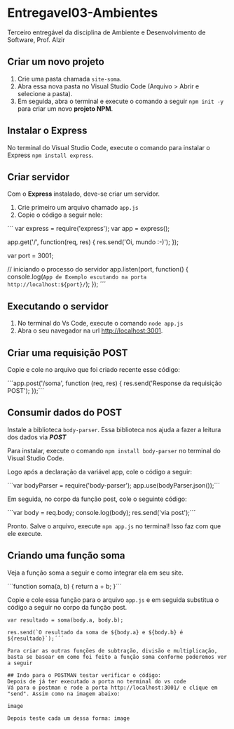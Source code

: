# Entregavel03-Ambientes
Terceiro entregável da disciplina de Ambiente e Desenvolvimento de Software, Prof. Alzir

## Criar um novo projeto
1. Crie uma pasta chamada `site-soma`.
2. Abra essa nova pasta no Visual Studio Code (Arquivo > Abrir e selecione a pasta).
3. Em seguida, abra o terminal e execute o comando a seguir `npm init -y` para criar um novo **projeto NPM**.

## Instalar o Express
No terminal do Visual Studio Code, execute o comando para instalar o Express `npm install express`.

## Criar servidor
Com o **Express** instalado, deve-se criar um servidor.
1. Crie primeiro um arquivo chamado `app.js`
2. Copie o código a seguir nele:

´´´
var express = require('express');
var app = express();

app.get('/', function(req, res) {
  res.send('Oi, mundo :-)');
});

var port = 3001;

// iniciando o processo do servidor
app.listen(port, function() {
  console.log(`App de Exemplo escutando na porta http://localhost:${port}/`);
});
´´´

## Executando o servidor
1. No terminal do Vs Code, execute o comando `node app.js` 
2. Abra o seu navegador na url [http://localhost:3001](http://localhost:3001).

## Criar uma requisição POST
Copie e cole no arquivo que foi criado recente esse código:

´´´app.post('/soma', function (req, res) {
  res.send('Response da requisição POST');
});´´´

## Consumir dados do POST
Instale a biblioteca `body-parser`. Essa biblioteca nos ajuda a fazer a leitura dos dados via ***POST***

Para instalar, execute o comando `npm install body-parser` no terminal do Visual Studio Code.

Logo após a declaração da variável app, cole o código a seguir:

´´´var bodyParser = require('body-parser');
app.use(bodyParser.json());´´´

Em seguida, no corpo da função post, cole o seguinte código:

´´´var body = req.body;
console.log(body);
res.send('via post');´´´

Pronto. Salve o arquivo, execute `npm app.js` no terminal! Isso faz com que ele execute.

## Criando uma função soma
Veja a função soma a seguir e como integrar ela em seu site.

´´´function soma(a, b) {
  return a + b;
}´´´

Copie e cole essa função para o arquivo `app.js` e em seguida substitua o código a seguir no corpo da função post.

```var body = req.body;
var resultado = soma(body.a, body.b);

res.send(`O resultado da soma de ${body.a} e ${body.b} é ${resultado}`);´´´

Para criar as outras funções de subtração, divisão e multiplicação, basta se basear em como foi feito a função soma conforme poderemos ver a seguir

## Indo para o POSTMAN testar verificar o código:
Depois de já ter executado a porta no terminal do vs code
Vá para o postman e rode a porta http://localhost:3001/ e clique em "send". Assim como na imagem abaixo: 

image

Depois teste cada um dessa forma: image
